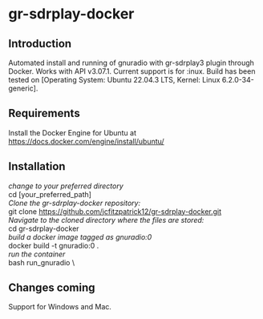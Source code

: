 # gr-sdrplay-docker
## Introduction
Automated install and running of gnuradio with gr-sdrplay3 plugin through Docker. Works with API v3.07.1. Current support is for :inux. Build has been tested on [Operating System: Ubuntu 22.04.3 LTS, Kernel: Linux 6.2.0-34-generic].

## Requirements
Install the Docker Engine for Ubuntu at https://docs.docker.com/engine/install/ubuntu/

## Installation
_change to your preferred directory_ \
cd [your_preferred_path] \
_Clone the gr-sdrplay-docker repository:_ \
git clone https://github.com/jcfitzpatrick12/gr-sdrplay-docker.git \
_Navigate to the cloned directory where the files are stored:_ \
cd gr-sdrplay-docker \
_build a docker image tagged as gnuradio:0_ \
docker build -t gnuradio:0 . \
_run the container_ \
bash run_gnuradio \

## Changes coming
Support for Windows and Mac.


